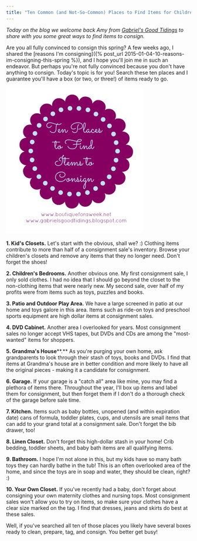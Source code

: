 ```yaml
---
title: "Ten Common (and Not-So-Common) Places to Find Items for Children's Consignment Sales"
---
```


_Today on the blog we welcome back Amy from [Gabriel's Good Tidings](http://gabrielsgoodtidings.blogspot.com/) to share with you some great ways to find items to consign._

Are you all fully convinced to consign this spring? A few weeks ago, I shared the [reasons I'm consigning]({% post_url 2015-01-04-10-reasons-im-consigning-this-spring %}), and I hope you'll join me in such an endeavor. But perhaps you're not fully convinced because you don't have anything to consign. Today's topic is for you! Search these ten places and I guarantee you'll have a box (or two, or three!) of items ready to go.

![](/img/blog/Ten-places-to-find.jpg)

**1\. Kid's Closets.** Let's start with the obvious, shall we? :) Clothing items contribute to more than half of a consignment sale's inventory. Browse your children's closets and remove any items that they no longer need. Don't forget the shoes!

**2\. Children's Bedrooms.** Another obvious one. My first consignment sale, I only sold clothes. I had no idea that I should go beyond the closet to the non-clothing items that were nearly new. My second sale, over half of my profits were from items such as toys, puzzles and books.

**3\. Patio and Outdoor Play Area.** We have a large screened in patio at our home and toys galore in this area. Items such as ride-on toys and preschool sports equipment are high dollar items at consignment sales.

**4\. DVD Cabinet.** Another area I overlooked for years. Most consignment sales no longer accept VHS tapes, but DVDs and CDs are among the "most-wanted" items for shoppers.

**5\. Grandma's House****.** As you're purging your own home, ask grandparents to look through their stash of toys, books and DVDs. I find that items at Grandma's house are in better condition and more likely to have all the original pieces - making it a candidate for consignment.

**6\. Garage.** If your garage is a "catch all" area like mine, you may find a plethora of items there. Throughout the year, I'll box up items and label them for consignment, but then forget them if I don't do a thorough check of the garage before sale time.

**7\. Kitchen.** Items such as baby bottles, unopened (and within expiration date) cans of formula, toddler plates, cups, and utensils are small items that can add to your grand total at a consignment sale. Don't forget the bib drawer, too!

**8\. Linen Closet.** Don't forget this high-dollar stash in your home! Crib bedding, toddler sheets, and baby bath items are all qualifying items.

**9\. Bathroom.** I hope I'm not alone in this, but my kids have so many bath toys they can hardly bathe in the tub! This is an often overlooked area of the home, and since the toys are in soap and water, they should be clean, right? :)

**10\. Your Own Closet.** If you've recently had a baby, don't forget about consigning your own maternity clothes and nursing tops. Most consignment sales won't allow you to try on items, so make sure your clothes have a clear size marked on the tag. I find that dresses, jeans and skirts do best at these sales.

Well, if you've searched all ten of those places you likely have several boxes ready to clean, prepare, tag, and consign. You better get busy!
